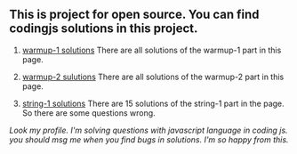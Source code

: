 ## This is project for open source. You can find codingjs solutions in this project.

1. [warmup-1 solutions](https://github.com/junior-aliy/coding-js-solutions/tree/main/warmup-1)
There are all solutions of the warmup-1 part in this page.

2. [warmup-2 sulutions](https://github.com/junior-aliy/coding-js-solutions/tree/main/warmup-2)
There are all solutions of the warmup-2 part in this page.

3. [string-1 solutions](https://github.com/junior-aliy/coding-js-solutions/tree/main/string-1)
There are 15 solutions of the string-1 part in the page. So there are some questions wrong.

<i>Look my profile. I'm solving questions with javascript language in coding js. you should msg me when you find bugs in solutions. I'm so happy from this.</i>
